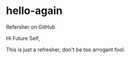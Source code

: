 # hello-again
Refersher on GitHub

Hi Future Self,

This is just a refresher, don't be too arrogant fool.
